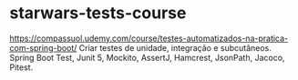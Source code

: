 # starwars-tests-course
https://compassuol.udemy.com/course/testes-automatizados-na-pratica-com-spring-boot/
Criar testes de unidade, integração e subcutâneos.
Spring Boot Test, Junit 5, Mockito, AssertJ, Hamcrest, JsonPath, Jacoco, Pitest.
